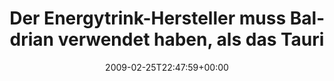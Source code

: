 ---
retweeted: false
source: <a href="http://twitter.com" rel="nofollow">Twitter Web Client</a>
entities:
  hashtags:
  - text: myde
    indices:
    - '86'
    - '91'
  - text: trotz
    indices:
    - '92'
    - '98'
  - text: koffein
    indices:
    - '99'
    - '107'
  symbols: []
  user_mentions: []
  urls: []
display_text_range:
- '0'
- '107'
favorite_count: '0'
id_str: '1251253890'
truncated: false
retweet_count: '0'
id: '1251253890'
created_at: Wed Feb 25 22:47:59 +0000 2009
favorited: false
full_text: 'Der Energytrink-Hersteller muss Baldrian verwendet haben, als das Taurin
  knapp wurde. #myde #trotz #koffein'
lang: de
tags:
- myde
- trotz
- koffein
- pesos/twitter
date: '2009-02-25T22:47:59+00:00'
src: https://twitter.com/bascht/status/1251253890
original_url: https://twitter.com/bascht/status/1251253890
type: twitter_tweet
text: 'Der Energytrink-Hersteller muss Baldrian verwendet haben, als das Taurin knapp
  wurde. #myde #trotz #koffein'
title: Der Energytrink-Hersteller muss Baldrian verwendet haben, als das Tauri

---